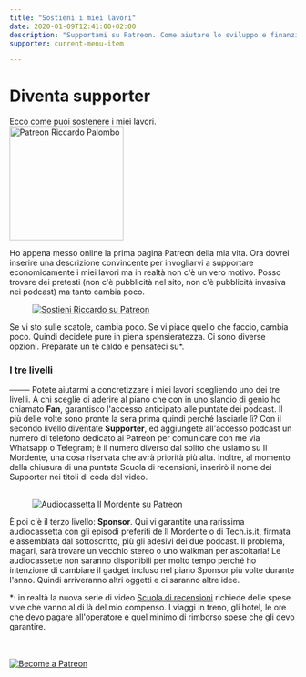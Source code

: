 ```yaml
---
title: "Sostieni i miei lavori"
date: 2020-01-09T12:41:00+02:00
description: "Supportami su Patreon. Come aiutare lo sviluppo e finanziare i progetti di Riccardo Palombo."
supporter: current-menu-item

---
```


<div class="main-scroll">

<div class="row ">
           <div class="col-md-2"></div>
            <div class="col-md-4 no-padding-left col-sm-6">
                <div class="promo-box ">
                   <h1>Diventa supporter</h1>
                    <span class="small-title">Ecco come puoi sostenere i miei lavori.</span>
                </div>
            </div>
            <div class="col-md-4 no-padding col-sm-6 newsletter">
            <img
                    src="/img/patreon-riccardo-palombo.png" height="200" width="200" alt="Patreon Riccardo Palombo" />
            </div>


<div class="col-md-2 "></div>
            </div>
<div class="row-col-12">
            <div class="col-md-8 col-md-push-2 no-padding-left">
            <p>Ho appena messo online la prima pagina Patreon della mia vita. Ora dovrei inserire una descrizione convincente per invogliarvi a supportare economicamente i miei lavori ma in realtà non c'è un vero motivo. Posso trovare dei pretesti (non c'è pubblicità nel sito, non c'è pubblicità invasiva nei podcast) ma tanto cambia poco.</p>
</div>
        </div>
<figure>
                    <a
                        href="https://www.patreon.com/riccardopalombo"
                        target="_blank" rel="nofollow noopener" title="Vai alla pagina Patreon di Riccardo Palombo">
                        <img
                            src="/img/articoli/patreon-riccardo-palombo.jpg" alt="Sostieni Riccardo su Patreon" class="lazyload">
                    </a>
</figure>
<div class="row-col-12">
            <div class="col-md-8 col-md-push-2 no-padding-left">
            <p>Se vi sto sulle scatole, cambia poco. Se vi piace quello che faccio, cambia poco. Quindi decidete pure in piena spensieratezza. Ci sono diverse opzioni. Preparate un tè caldo e pensateci su*.</p>
 </div>
          <div class="col-md-8 col-md-push-2 no-padding-left">
            <h3>I tre livelli</h3>
        <p><s>&nbsp; &nbsp; &nbsp; &nbsp; &nbsp;</s> Potete aiutarmi a concretizzare i miei lavori scegliendo uno dei tre livelli. A chi sceglie di aderire al piano che con in uno slancio di genio ho chiamato <strong>Fan</strong>, garantisco l'accesso anticipato alle puntate dei podcast. Il più delle volte sono pronte la sera prima quindi perché lasciarle lì? Con il secondo livello diventate <strong>Supporter</strong>, ed aggiungete all'accesso podcast un numero di telefono dedicato ai Patreon per comunicare con me via Whatsapp o Telegram; è il numero diverso dal solito che usiamo su Il Mordente, una cosa riservata che avrà priorità più alta. Inoltre, al momento della chiusura di una puntata Scuola di recensioni, inserirò il nome dei Supporter nei titoli di coda del video.     
        <br><br></p>
 </div>
        <figure><img src="/img/articoli/audiocassetta-mordente.jpg" alt="Audiocassetta Il Mordente su Patreon" class="lazyload"></figure>

<div class="col-md-8 col-md-push-2 no-padding-left">
        <p>È poi c'è il terzo livello: <strong>Sponsor</strong>. Qui vi garantite una rarissima audiocassetta con gli episodi preferiti de Il Mordente o di Tech.is.it, firmata e assemblata dal sottoscritto, più gli adesivi dei due podcast. Il problema, magari, sarà trovare un vecchio stereo o uno walkman per ascoltarla! Le audiocassette non saranno disponibili per molto tempo perché ho intenzione di cambiare il gadget incluso nel piano Sponsor più volte durante l'anno. Quindi arriveranno altri oggetti e ci saranno altre idee.    
        </p>
        <p>*: in realtà la nuova serie di video <a
                        href="https://www.youtube.com/playlist?list=PLa8TIOOoI_my47Hlehyeb3mZpMQKhhNwK" rel="nofollow noopener" target="_blank" title="Scuola di recensioni su YouTube">Scuola di recensioni</a> richiede delle spese vive che vanno al di là del mio compenso. I viaggi in treno, gli hotel, le ore che devo pagare all'operatore e quel minimo di rimborso spese che gli devo garantire.</p>
<br><br>
<a
                        href="https://www.patreon.com/riccardopalombo"
                        target="_blank" rel="nofollow noopener" title="Vai alla pagina Patreon di Riccardo Palombo"><img
                            src="/img/patreon-riccardopalombo.png" alt="Become a Patreon" class="lazyload"></a>  
</div>

</div>
      
</div> <!-- main-scroll -->
<div class="grid-bg row">
            <div class="col-md-2"></div>
            <div class="col-md-2"></div>
            <div class="col-md-2"></div>
            <div class="col-md-2"></div>
            <div class="col-md-2"></div>
            <div class="col-md-2"></div>
</div>